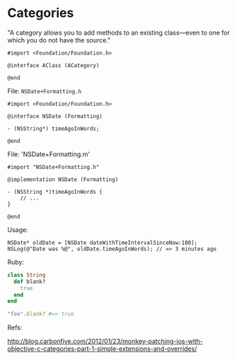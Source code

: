 # Categories

"A category allows you to add methods to an existing class—even to one for which you do not have the source."

```objc
#import <Foundation/Foundation.h>
 
@interface AClass (ACategory)
 
@end
```

File: `NSDate+Formatting.h`

```objc
#import <Foundation/Foundation.h>
 
@interface NSDate (Formatting)
 
- (NSString*) timeAgoInWords;
 
@end

```

File: 'NSDate+Formatting.m'

```objc
#import "NSDate+Formatting.h"
 
@implementation NSDate (Formatting)
 
- (NSString *)timeAgoInWords {
    // ...
}

@end

```

Usage:

```objc
NSDate* oldDate = [NSDate dateWithTimeIntervalSinceNow:180];
NSLog(@"Date was %@", oldDate.timeAgoInWords); // => 3 minutes ago
```

Ruby:

```ruby
class String
  def blank?
    true
  end
end

"foo".blank? #=> true
```

Refs:

http://blog.carbonfive.com/2012/01/23/monkey-patching-ios-with-objective-c-categories-part-1-simple-extensions-and-overrides/

